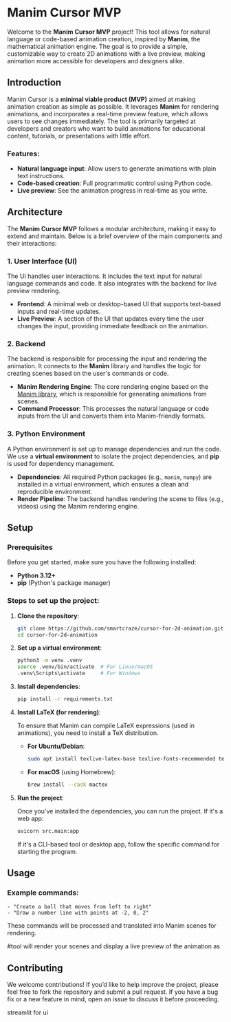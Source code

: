 
# Manim Cursor MVP

Welcome to the **Manim Cursor MVP** project! This tool allows for natural language or code-based animation creation, inspired by **Manim**, the mathematical animation engine. The goal is to provide a simple, customizable way to create 2D animations with a live preview, making animation more accessible for developers and designers alike.

## Introduction

Manim Cursor is a **minimal viable product (MVP)** aimed at making animation creation as simple as possible. It leverages **Manim** for rendering animations, and incorporates a real-time preview feature, which allows users to see changes immediately. The tool is primarily targeted at developers and creators who want to build animations for educational content, tutorials, or presentations with little effort.

### Features:

* **Natural language input**: Allow users to generate animations with plain text instructions.
* **Code-based creation**: Full programmatic control using Python code.
* **Live preview**: See the animation progress in real-time as you write.

## Architecture

The **Manim Cursor MVP** follows a modular architecture, making it easy to extend and maintain. Below is a brief overview of the main components and their interactions:

### 1. **User Interface (UI)**

The UI handles user interactions. It includes the text input for natural language commands and code. It also integrates with the backend for live preview rendering.

* **Frontend**: A minimal web or desktop-based UI that supports text-based inputs and real-time updates.
* **Live Preview**: A section of the UI that updates every time the user changes the input, providing immediate feedback on the animation.

### 2. **Backend**

The backend is responsible for processing the input and rendering the animation. It connects to the **Manim** library and handles the logic for creating scenes based on the user's commands or code.

* **Manim Rendering Engine**: The core rendering engine based on the [Manim library](https://www.manim.community/), which is responsible for generating animations from scenes.
* **Command Processor**: This processes the natural language or code inputs from the UI and converts them into Manim-friendly formats.

### 3. **Python Environment**

A Python environment is set up to manage dependencies and run the code. We use a **virtual environment** to isolate the project dependencies, and **pip** is used for dependency management.

* **Dependencies**: All required Python packages (e.g., `manim`, `numpy`) are installed in a virtual environment, which ensures a clean and reproducible environment.
* **Render Pipeline**: The backend handles rendering the scene to files (e.g., videos) using the Manim rendering engine.

## Setup

### Prerequisites

Before you get started, make sure you have the following installed:

* **Python 3.12+**
* **pip** (Python's package manager)

### Steps to set up the project:

1. **Clone the repository**:

   ```bash
   git clone https://github.com/smartcraze/cursor-for-2d-animation.git
   cd cursor-for-2d-animation
   ```

2. **Set up a virtual environment**:

   ```bash
   python3 -m venv .venv
   source .venv/bin/activate  # For Linux/macOS
   .venv\Scripts\activate     # For Windows
   ```

3. **Install dependencies**:

   ```bash
   pip install -r requirements.txt
   ```

4. **Install LaTeX (for rendering)**:

   To ensure that Manim can compile LaTeX expressions (used in animations), you need to install a TeX distribution.

   * **For Ubuntu/Debian**:

     ```bash
     sudo apt install texlive-latex-base texlive-fonts-recommended texlive-latex-extra dvipng
     ```

   * **For macOS** (using Homebrew):

     ```bash
     brew install --cask mactex
     ```

5. **Run the project**:

   Once you’ve installed the dependencies, you can run the project. If it's a web app:

   ```bash
   uvicorn src.main:app
   ```

   If it's a CLI-based tool or desktop app, follow the specific command for starting the program.

## Usage


### Example commands:

```text
- "Create a ball that moves from left to right"
- "Draw a number line with points at -2, 0, 2"
```

These commands will be processed and translated into Manim scenes for rendering.

#tool will render your scenes and display a live preview of the animation as 
## Contributing

We welcome contributions! If you’d like to help improve the project, please feel free to fork the repository and submit a pull request. If you have a bug fix or a new feature in mind, open an issue to discuss it before proceeding.
 
 streamlit for ui